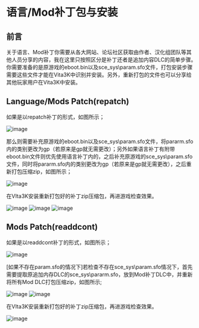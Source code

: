 # 语言/Mod补丁包与安装
## 前言
关于语言、Mod补丁你需要从各大网站、论坛社区获取由作者、汉化组团队等其他人员分享的内容，我在这里只按照区分是补丁还者是追加内容DLC的简单步骤。你需要准备的是原游戏的eboot.bin以及sce_sys\param.sfo文件，打包安装步骤需要这些文件才能在Vita3K中识别并安装。另外，重新打包的文件也可以分享给其他玩家用户在Vita3K中安装。

## Language/Mods Patch(repatch)
如果是以repatch补丁的形式，如图所示；

![image](https://user-images.githubusercontent.com/61804715/232274681-1fc62599-9754-4189-afea-35d99aac9191.png)

那么则需要补充原游戏的eboot.bin以及sce_sys\param.sfo文件，将pararm.sfo内的类别更改为gp（若原来是gp就无需更改）；另外如果语言补丁有附带eboot.bin文件则优先使用语言补丁内的，之后补充原游戏的sce_sys\param.sfo文件，同时将pararm.sfo内的类别更改为gp（若原来是gp就无需更改），之后重新打包压缩zip，如图所示；

![image](https://user-images.githubusercontent.com/61804715/232275180-05309ae9-0023-41a3-b99c-7f957159f6e9.png)

在VIta3K安装重新打包好的补丁zip压缩包，再进游戏检查效果。

![image](https://user-images.githubusercontent.com/61804715/232276065-dd86fa2d-3bdc-4dd2-95c1-4c624a2483da.png)
![image](https://user-images.githubusercontent.com/61804715/232276277-3d38169d-2215-427f-90f1-56f69f0b8b0b.png)
![image](https://user-images.githubusercontent.com/61804715/232276346-ff1ab7e8-27c1-4cd7-80cc-55f350bd3367.png)

## Mods Patch(readdcont)
如果是以readdcont补丁的形式，如图所示；

![image](https://user-images.githubusercontent.com/61804715/232277589-ac783f26-9c2d-4d00-b9f3-9a372b89c3b7.png)

[如果不存在param.sfo的情况下]若检查不存在sce_sys\param.sfo情况下，首先需要提取原追加内存DLC的sce_sys\pararm.sfo，放到Mod补丁DLC中，并重新将所有Mod DLC打包压缩zip，如图所示;

![image](https://user-images.githubusercontent.com/61804715/232277205-386cd730-a783-46c1-b6f9-36a617e8bb72.png)
![image](https://user-images.githubusercontent.com/61804715/232277543-6f638200-ff7a-41a8-8612-b75adea94604.png)

在VIta3K安装重新打包好的补丁zip压缩包，再进游戏检查效果。

![image](https://user-images.githubusercontent.com/61804715/232277620-f5524452-368d-4d4e-8ef1-b367d9fc453b.png)
